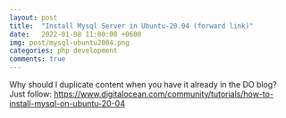 ```yaml
---
layout: post
title:  "Install Mysql Server in Ubuntu-20.04 (forward link)"
date:   2022-01-08 11:00:00 +0600
img: post/mysql-ubuntu2004.png
categories: php development
comments: true
---
```


Why should I duplicate content when you have it already in the DO blog? Just follow: https://www.digitalocean.com/community/tutorials/how-to-install-mysql-on-ubuntu-20-04
